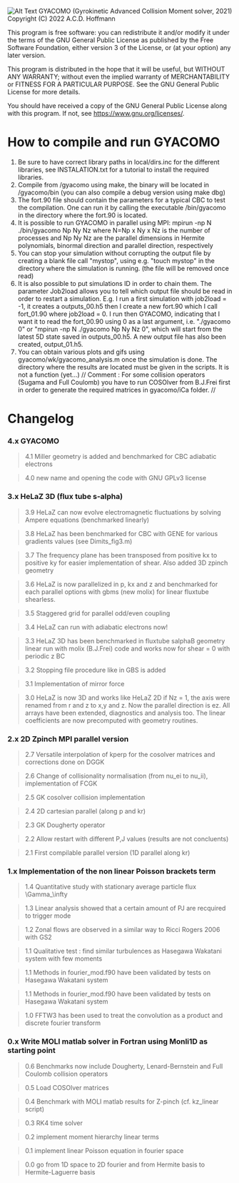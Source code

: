 ![Alt Text](https://c4scdn.ch/file/data/7a6vpqgtfcxtwhkpd4hu/PHID-FILE-wlsgn3omnbfilbqnzsvb/ezgif-2-ebfac79eeb26.gif)
GYACOMO (Gyrokinetic Advanced Collision Moment solver, 2021)
Copyright (C) 2022  A.C.D. Hoffmann

This program is free software: you can redistribute it and/or modify
it under the terms of the GNU General Public License as published by
the Free Software Foundation, either version 3 of the License, or
(at your option) any later version.

This program is distributed in the hope that it will be useful,
but WITHOUT ANY WARRANTY; without even the implied warranty of
MERCHANTABILITY or FITNESS FOR A PARTICULAR PURPOSE.  See the
GNU General Public License for more details.

You should have received a copy of the GNU General Public License
along with this program.  If not, see <https://www.gnu.org/licenses/>.

# How to compile and run GYACOMO

1. Be sure to have correct library paths in local/dirs.inc for the different libraries, see INSTALATION.txt for a tutorial to install the required libraries.
2. Compile from /gyacomo using make, the binary will be located in /gyacomo/bin (you can also compile a debug version using make dbg)
4. The fort.90 file should contain the parameters for a typical CBC to test the compilation. One can run it by calling the executable /bin/gyacomo in the directory where the fort.90 is located.
5. It is possible to run GYACOMO in parallel using MPI: mpirun -np N ./bin/gyacomo Np Ny Nz where N=Np x Ny x Nz is the number of processes and Np Ny Nz are the parallel dimensions in Hermite polynomials, binormal direction and parallel direction, respectively
6. You can stop your simulation without corrupting the output file by creating a blank file call "mystop", using e.g. "touch mystop" in the directory where the simulation is running. (the file will be removed once read)
7. It is also possible to put simulations ID in order to chain them. The parameter Job2load allows you to tell which output file should be read in order to restart a simulation. E.g. I run a first simulation with job2load = -1, it creates a outputs_00.h5 then I create a new fort.90 which I call fort_01.90 where job2load = 0. I run then GYACOMO, indicating that I want it to read the fort_00.90 using 0 as a last argument, i.e. "./gyacomo 0" or "mpirun -np N ./gyacomo Np Ny Nz 0", which will start from the latest 5D state saved in outputs_00.h5. A new output file has also been created, output_01.h5.
8. You can obtain various plots and gifs using gyacomo/wk/gyacomo_analysis.m once the simulation is done. The directory where the results are located must be given in the scripts. It is not a function (yet...)
// Comment : For some collision operators (Sugama and Full Coulomb) you have to run COSOlver from B.J.Frei first in order to generate the required matrices in gyacomo/iCa folder. //



# Changelog

### 4.x GYACOMO

>4.1 Miller geometry is added and benchmarked for CBC adiabatic electrons

>4.0 new name and opening the code with GNU GPLv3 license

### 3.x HeLaZ 3D (flux tube s-alpha)

>3.9 HeLaZ can now evolve electromagnetic fluctuations by solving Ampere equations (benchmarked linearly)

>3.8 HeLaZ has been benchmarked for CBC with GENE for various gradients values (see Dimits_fig3.m)

>3.7 The frequency plane has been transposed from positive kx to positive ky for easier implementation of shear. Also added 3D zpinch geometry

>3.6 HeLaZ is now parallelized in p, kx and z and benchmarked for each parallel options with gbms (new molix) for linear fluxtube shearless.

>3.5 Staggered grid for parallel odd/even coupling

>3.4 HeLaZ can run with adiabatic electrons now!

>3.3 HeLaZ 3D has been benchmarked in fluxtube salphaB geometry linear run with molix (B.J.Frei) code and works now for shear = 0 with periodic z BC

>3.2 Stopping file procedure like in GBS is added

>3.1 Implementation of mirror force

>3.0 HeLaZ is now 3D and works like HeLaZ 2D if Nz = 1, the axis were renamed from r and z  to x,y and z. Now the parallel direction is ez. All arrays have been extended, diagnostics and analysis too. The linear coefficients are now precomputed with geometry routines.

### 2.x 2D Zpinch MPI parallel version

>2.7 Versatile interpolation of kperp for the cosolver matrices and corrections done on DGGK

>2.6 Change of collisionality normalisation (from nu_ei to nu_ii), implementation of FCGK

>2.5 GK cosolver collision implementation

>2.4 2D cartesian parallel (along p and kr)

>2.3 GK Dougherty operator

>2.2 Allow restart with different P,J values (results are not concluents)

>2.1 First compilable parallel version (1D parallel along kr)

### 1.x Implementation of the non linear Poisson brackets term

>1.4 Quantitative study with stationary average particle flux \Gamma_\infty

>1.3 Linear analysis showed that a certain amount of PJ are recquired to trigger mode

>1.2 Zonal flows are observed in a similar way to Ricci Rogers 2006 with GS2

>1.1 Qualitative test : find similar turbulences as Hasegawa Wakatani system with few moments

>1.1 Methods in fourier_mod.f90 have been validated by tests on Hasegawa Wakatani system

>1.1 Methods in fourier_mod.f90 have been validated by tests on Hasegawa Wakatani system

>1.0 FFTW3 has been used to treat the convolution as a product and discrete fourier transform

### 0.x Write MOLI matlab solver in Fortran using Monli1D as starting point

>0.6 Benchmarks now include Dougherty, Lenard-Bernstein and Full Coulomb collision operators

>0.5 Load COSOlver matrices

>0.4 Benchmark with MOLI matlab results for Z-pinch (cf. kz_linear script)

>0.3 RK4 time solver

>0.2 implement moment hierarchy linear terms

>0.1 implement linear Poisson equation in fourier space

>0.0 go from 1D space to 2D fourier and from Hermite basis to Hermite-Laguerre basis
